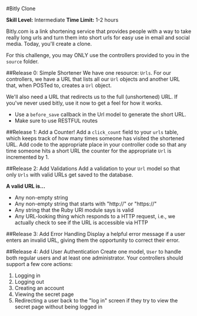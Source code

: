 #Bitly Clone

__Skill Level:__ Intermediate
__Time Limit:__ 1-2 hours

Bitly.com is a link shortening service that provides people with a way to take really long urls and turn them into short urls for easy use in email and social media. Today, you'll create a clone.

For this challenge, you may ONLY use the controllers provided to you in the `source` folder. 

##Release 0: Simple Shortener
We have one resource: `Urls`. For our controllers, we have a URL that lists all our `Url` objects and another URL that, when POSTed to, creates a `Url` object.

We'll also need a URL that redirects us to the full (unshortened) URL. If you've never used bitly, use it now to get a feel for how it works.
 
 - Use a `before_save` callback in the Url model to generate the short URL.
 - Make sure to use RESTFUL routes

##Release 1: Add a Counter! 
Add a `click_count` field to your `urls` table, which keeps track of how many times someone has visited the shortened URL. Add code to the appropriate place in your controller code so that any time someone hits a short URL the counter for the appropriate `Url` is incremented by 1.

##Release 2: Add Validations 
Add a validation to your `Url` model so that only `Urls` with valid URLs get saved to the database.

__A valid URL is...__
- Any non-empty string
- Any non-empty string that starts with "http://" or "https://"
- Any string that the Ruby URI module says is valid
- Any URL-looking thing which responds to a HTTP request, i.e., we actually check to see if the URL is accessible via HTTP

##Release 3: Add Error Handling
Display a helpful error message if a user enters an invalid URL, giving them the opportunity to correct their error.

##Release 4: Add User Authentication
Create one model, `User` to handle both regular users and at least one administrator. Your controllers should support a few core actions:

1. Logging in
2. Logging out
3. Creating an account
4. Viewing the secret page
5. Redirecting a user back to the "log in" screen if they try to view the secret page without being logged in
